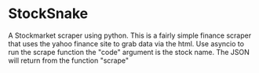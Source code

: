 # StockSnake
A Stockmarket scraper using python.
This is a fairly simple finance scraper that uses the yahoo finance site to grab data via the html.
Use asyncio to run the scrape function the "code" argument is the stock name. The JSON will return from the function "scrape"